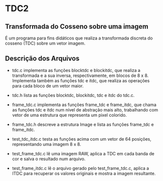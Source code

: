TDC2
====

## Transformada do Cosseno sobre uma imagem ##

É um programa para fins didáticos que realiza a transformada discreta do cosseno (TDC) sobre um vetor imagem.

## Descrição dos Arquivos ##
- tdc.c implementa as funções blocktdc e blockitdc, que realiza a transformada e a sua inversa, respectivamente, em blocos de 8 x 8. Implementa também as funções tdc e itdc, que realiza as operações para cada bloco de um vetor maior.

- tdc.h lista as funções blocktdc, blockitdc, tdc e itdc do tdc.c.

- frame\_tdc.c implementa as funções frame\_tdc e frame\_itdc, que chama as funções tdc e itdc num nível de abstração mais alto, trabalhando com vetor de uma estrutura que representa um pixel colorido.

- frame\_tdc.h descreve a estrutura Image e lista as funções frame\_tdc e frame\_itdc.

- test\_tdc\_itdc.c testa as funções acima com um vetor de 64 posições, representando uma imagem 8 x 8.

- test\_frame\_tdc.c lê uma imagem RAW, aplica a TDC em cada banda de cor e salva o resultado num arquivo.

- test\_frame\_itdc.c lê o arquivo gerado pelo test\_frame\_tdc.c, aplica a ITDC para recuperar os valores originais e mostra a imagem resultante.
